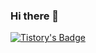 ### Hi there 👋

[![Tistory's Badge](https://github-readme-tistory-card.vercel.app/api/badge?name=Tistory)](https://mina3215.tistory.com/)


<!--
**mina3215/mina3215** is a ✨ _special_ ✨ repository because its `README.md` (this file) appears on your GitHub profile.

Here are some ideas to get you started:

- 🔭 I’m currently working on ...
- 🌱 I’m currently learning ...
- 👯 I’m looking to collaborate on ...
- 🤔 I’m looking for help with ...
- 💬 Ask me about ...
- 📫 How to reach me: ...
- 😄 Pronouns: ...
- ⚡ Fun fact: ...
-->
